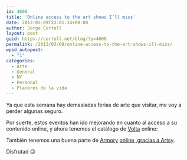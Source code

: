 ```yaml
---
id: 4608
title: 'Online access to the art shows I‘ll miss'
date: 2013-03-09T22:01:34+00:00
author: Jorge Cortell
layout: post
guid: https://cortell.net/blog/?p=4608
permalink: /2013/03/09/online-access-to-the-art-shows-ill-miss/
wpsd_autopost:
  - "1"
categories:
  - Arte
  - General
  - NY
  - Personal
  - Placeres de la vida
---
```

Ya que esta semana hay demasiadas ferias de arte que visitar, me voy a perder algunas seguro.

Por suerte, estos eventos han ido mejorando en cuanto al acceso a su contenido online, y ahora tenemos el catálogo de <a title="https://ny.voltashow.com" href="https://ny.voltashow.com" target="_blank">Volta</a> online:</p> 

También tenemos una buena parte de <a title="https://www.thearmoryshow.com" href="https://www.thearmoryshow.com" target="_blank">Armory</a> <a title="https://artsy.net/thearmoryshow" href="https://artsy.net/thearmoryshow" target="_blank">online, gracias a Artsy</a>.

Disfrutad 😉